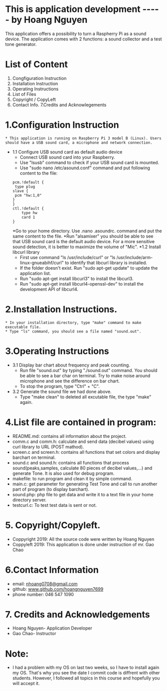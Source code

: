 # This is application development  ----- by Hoang Nguyen

This application offers a possibility to turn a Raspherry Pi as a sound
device. The application comes with 2 functions: a sound collector and a test tone generator.




# List of Content
   1. Congfiguration Instruction
   2. Installation Instruction
   3. Operating Instructions
   4. List of Files
   5. Copyright / CopyLeft
   6. Contact Info.
   7.Credits and Acknowlegements


# 1.Configuration Instruction
	* This application is running on Raspberry Pi 3 model B (Linux). Users should have a USB sound card, a microphone and network connection.
  * 1.1 Configure USB sound card as default audio device
	* Connect USB sound card into your Raspberry.
	* Use "lsusb" command to check if your USB sound card is mounted.
	* Use "sudo nano /etc/asound.conf" command and put following content to the file:
	```
	pcm.!default {
 	 type plug
  	slave {
   	 pcm "hw:1,0"
  	}
	}
	ctl.!default {
    	type hw
    	card 1
	}
	```
	*Go to your home directory. Use .nano .asoundrc. command and put the same content to the file.
	*Run "alsamixer" you should be able to see that USB sound card is the default audio device. For a more sensitive sound detection, it is better to maximize the volume of "Mic".
  *1.2 Install libcurl library
	* First use command "ls /usr/include/curl" or "ls /usr/include/arm-linux-gnueabihf/curl" to identify that libcurl library is installed.
	* If the folder doesn't exist. Run "sudo apt-get update" to update the application list.
	* Run "sudo apt-get install libcurl3" to install the libcurl3.
	* Run "sudo apt-get install libcurl4-openssl-dev" to install the development API of libcurl4.
# 2.Installation Instructions.
  	* In your installation directory, type "make" command to make executable file.
	* Type "ls" command, you should see a file named "sound.out".
# 3.Operating Instructions
  * 3.1 Display bar chart about frequency and peak counting.
	* Run file "sound.out" by typing "./sound.out" command. You should be able to see a bar char on terminal. Try to make noise around microphone and see the difference on bar chart.
	* To stop the program, type "Ctrl" + "C".
  * 3.2 Generate the sound file we had done above.
	* Type "make clean" to deleted all excutable file, the type "make" again.
# 4.List file are contained in program:
  * README.md: contains all information about the project.
  * comm.c and comm.h: calculate and send data (decibel values) using curl library to URL (POST mathod).
  * screen.c and screen.h: contains all functions that set colors and display barchart on terminal.
  * sound.c and sound.h: contains all functions that process sound(peaks,samples, calculate 80 pieces of decibel values,...) and generate Tone. It is also used for debug program. 
  * makefile: to run program and clean it by simple command.
  * main.c: get parameter for generating Test Tone and call to run another part of program (to display barchart).
  * sound.php: php file to get data and write it to a text file in your home directory server.
  * testcurl.c: To test test data is sent or not.
# 5. Copyright/Copyleft.
  * Coppyright 2019: All the source code were written by Hoang Nguyen
  * Coppyleft 2019: This application is done under instruction of mr. Gao Chao
# 6.Contact Information
  * email: nhoang0708@gmail.com
  * github: www.github.com/hoangnguyen7699 
  * phone number: 046 547 1090
# 7. Credits and Acknowledgements
  * Hoang Nguyen- Application Developer
  * Gao Chao- Instructor
# Note:
 * I had a problem with my OS on last two weeks, so I have to install again my OS. That's why you see the date I commit code is diffrent with other students. However, I followed all topics in this course and hopefully you will accept it.
	
  


	
